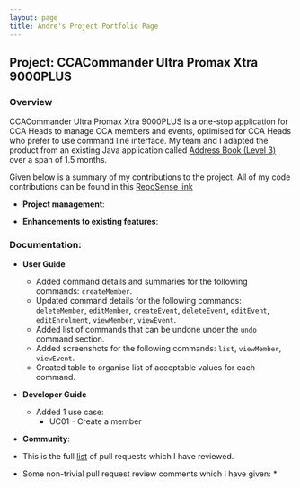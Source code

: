 ```yaml
---
layout: page
title: Andre's Project Portfolio Page
---
```


## Project: CCACommander Ultra Promax Xtra 9000PLUS

### Overview

CCACommander Ultra Promax Xtra 9000PLUS is a one-stop application for CCA Heads to manage CCA members and events, optimised for CCA Heads who prefer to use command line interface.
My team and I adapted the product from an existing Java application called [Address Book (Level 3)](https://se-education.org/addressbook-level3/) over a span of 1.5 months.

Given below is a summary of my contributions to the project. All of my code contributions can be found in this [RepoSense link](https://nus-cs2103-ay2324s1.github.io/tp-dashboard/?search=andrechuakj&breakdown=true#/)

* **Project management**:

* **Enhancements to existing features**:

### Documentation:
* **User Guide**
    * Added command details and summaries for the following commands: `createMember`.
    * Updated command details for the following commands: `deleteMember`, `editMember`, `createEvent`, `deleteEvent`, `editEvent`, `editEnrolment`, `viewMember`, `viewEvent`.
    * Added list of commands that can be undone under the `undo` command section.
    * Added screenshots for the following commands: `list`, `viewMember`, `viewEvent`.
    * Created table to organise list of acceptable values for each command.

* **Developer Guide**
    * Added 1 use case:
        * UC01 - Create a member

* **Community**:
* This is the full [list](https://github.com/AY2324S1-CS2103T-F11-1/tp/pulls?q=is%3Apr+reviewed-by%3Aandrechuakj) of pull requests which I have reviewed.
* Some non-trivial pull request review comments which I have given:
    * 
